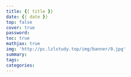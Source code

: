 ```yaml
---
title: {{ title }}
date: {{ date }}
top: false
cover: true
password:
toc: true
mathjax: true
img: 'http://pc.lzlstudy.top/img/banner/0.jpg'
summary:
tags:
categories:
---
```

